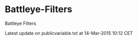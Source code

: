 Battleye-Filters
================

Battleye Filters

Latest update on publicvariable.txt at 14-Mar-2015 10:12 CET

